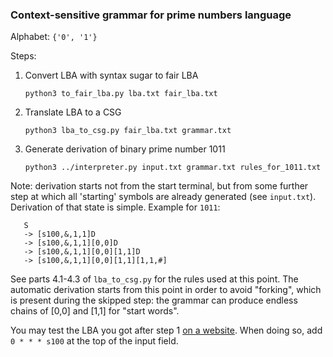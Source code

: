 ### Context-sensitive grammar for prime numbers language

Alphabet: `{'0', '1'}`

Steps:

1. Convert LBA with syntax sugar to fair LBA

       python3 to_fair_lba.py lba.txt fair_lba.txt

2. Translate LBA to a CSG

       python3 lba_to_csg.py fair_lba.txt grammar.txt

3. Generate derivation of binary prime number 1011

       python3 ../interpreter.py input.txt grammar.txt rules_for_1011.txt


Note: derivation starts not from the start terminal, but from some further step at which all 'starting' symbols are already generated (see `input.txt`). Derivation of that state is simple. Example for `1011`:

       S
       -> [s100,&,1,1]D
       -> [s100,&,1,1][0,0]D
       -> [s100,&,1,1][0,0][1,1]D
       -> [s100,&,1,1][0,0][1,1][1,1,#]

See parts 4.1-4.3 of `lba_to_csg.py` for the rules used at this point. The automatic derivation starts from this point in order to avoid "forking", which is present during the skipped step: the grammar can produce endless chains of [0,0] and [1,1] for "start words".

You may test the LBA you got after step 1 [on a website](http://morphett.info/turing/turing.html). When doing so, add `0 * * * s100` at the top of the input field.

